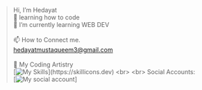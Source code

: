 >  Hi, I’m Hedayat
> <br>
 👀 learning how to code
> <br>
 🌱 I’m currently learning WEB DEV
> <br>
> <br>
> 📫 How to Connect me.
> <br>
 hedayatmustaqueem3@gmail.com
> <br>
> <br>
🎨 My Coding Artistry
> <br>
[![My Skills](https://skillicons.dev/icons?i=html,css,c,cpp,java,latex,js,)](https://skillicons.dev)
> <br>
> <br>
Social Accounts:
> <br>
[![My social account](https://skillicons.dev/icons?i=instagram(https://www.instagram.com/hedayat_bin_mustaqueem/),linkedin,twitter,)]


<!---
hedayat-mustaqueem/hedayat-mustaqueem is a ✨ special ✨ repository because its `README.md` (this file) appears on your GitHub profile.
You can click the Preview link to take a look at your changes.
--->

